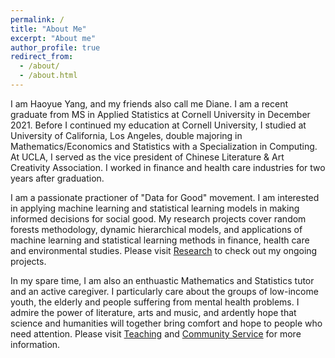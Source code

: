 ```yaml
---
permalink: /
title: "About Me"
excerpt: "About me"
author_profile: true
redirect_from: 
  - /about/
  - /about.html
---
```


I am Haoyue Yang, and my friends also call me Diane. I am a recent graduate from MS in Applied Statistics at Cornell University in December 2021. Before I continued my education at Cornell University, I studied at University of California, Los Angeles, double majoring in Mathematics/Economics and Statistics with a Specialization in Computing. At UCLA, I served as the vice president of Chinese Literature & Art Creativity Association. I worked in finance and health care industries for two years after graduation.

I am a passionate practioner of "Data for Good" movement. I am interested in applying machine learning and statistical learning models in making informed decisions for social good. My research projects cover random forests methodology, dynamic hierarchical models, and applications of machine learning and statistical learning methods in finance, health care and environmental studies. Please visit [Research](https:/haoyueyang.github.io/research) to check out my ongoing projects.

In my spare time, I am also an enthuastic Mathematics and Statistics tutor and an active caregiver. I particularly care about the groups of low-income youth, the elderly and people suffering from mental health problems. I admire the power of literature, arts and music, and ardently hope that science and humanities will together bring comfort and hope to people who need attention. Please visit [Teaching](https:/haoyueyang.github.io/teaching) and [Community Service](https:/haoyueyang.github.io/community_service) for more information.
